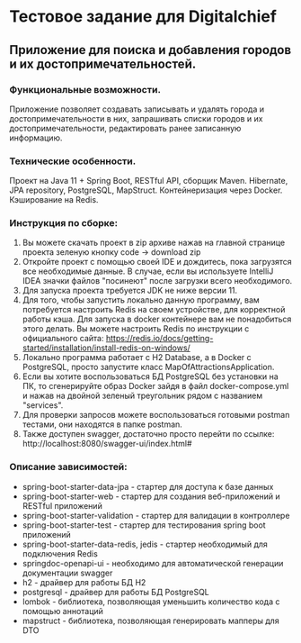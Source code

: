 # **Тестовое задание для Digitalchief**

## Приложение для поиска и добавления городов и их достопримечательностей.

### **Функциональные возможности.**

Приложение позволяет создавать записывать и удалять города и достопримечательности в них,
запрашивать списки городов и их достопримечательности, редактировать ранее записанную информацию.

### **Технические особенности.**

Проект на Java 11 + Spring Boot, RESTful API, сборщик Maven. Hibernate,
JPA repository, PostgreSQL, MapStruct. Контейнеризация через Docker. Кэширование на Redis.

### **Инструкция по сборке:**

1) Вы можете скачать проект в zip архиве нажав на главной странице проекта зеленую кнопку code -> download zip
2) Откройте проект с помощью своей IDE и дождитесь, пока загрузятся все необходимые данные. В случае,
   если вы используете IntelliJ IDEA значки файлов "посинеют" после загрузки всего необходимого.
3) Для запуска проекта требуется JDK не ниже версии 11.
4) Для того, чтобы запустить локально данную программу, вам потребуется настроить Redis на своем устройстве, для корректной
   работы кэша. Для запуска в docker контейнере вам не понадобиться этого делать. Вы можете настроить Redis по
   инструкции с официального сайта: https://redis.io/docs/getting-started/installation/install-redis-on-windows/
5) Локально программа работает с H2 Database, а в Docker с PostgreSQL, просто запустите класс
   MapOfAttractionsApplication.
6) Если вы хотите воспользоваться БД PostgreSQL без установки на ПК, то сгенерируйте образ Docker зайдя в файл
   docker-compose.yml и нажав на двойной зеленый треугольник рядом с названием "services".
7) Для проверки запросов можете воспользоваться готовыми postman тестами, они находятся в папке postman.
8) Также доступен swagger, достаточно просто перейти по ссылке: http://localhost:8080/swagger-ui/index.html#

### **Описание зависимостей:**

- spring-boot-starter-data-jpa - стартер для доступа к базе данных
- spring-boot-starter-web - стартер для создания веб-приложений и RESTful приложений
- spring-boot-starter-validation - стартер для валидации в контроллере
- spring-boot-starter-test - стартер для тестирования spring boot приложений
- spring-boot-starter-data-redis, jedis - стартер необходимый для подключения Redis
- springdoc-openapi-ui - необходимо для автоматической генерации документации swagger
- h2 - драйвер для работы БД H2
- postgresql - драйвер для работы БД PostgreSQL
- lombok - библиотека, позволяющая уменьшить количество кода с помощью аннотаций
- mapstruct - библиотека, позволяющая генерировать мапперы для DTO